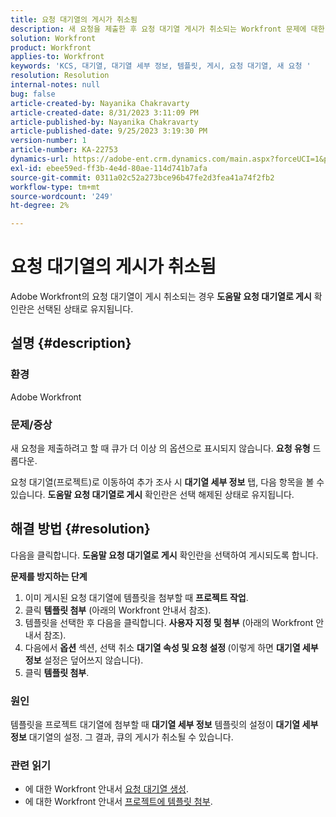 ```yaml
---
title: 요청 대기열의 게시가 취소됨
description: 새 요청을 제출한 후 요청 대기열 게시가 취소되는 Workfront 문제에 대한 해결 방법을 찾습니다.
solution: Workfront
product: Workfront
applies-to: Workfront
keywords: 'KCS, 대기열, 대기열 세부 정보, 템플릿, 게시, 요청 대기열, 새 요청 '
resolution: Resolution
internal-notes: null
bug: false
article-created-by: Nayanika Chakravarty
article-created-date: 8/31/2023 3:11:09 PM
article-published-by: Nayanika Chakravarty
article-published-date: 9/25/2023 3:19:30 PM
version-number: 1
article-number: KA-22753
dynamics-url: https://adobe-ent.crm.dynamics.com/main.aspx?forceUCI=1&pagetype=entityrecord&etn=knowledgearticle&id=2d4c8498-1048-ee11-be6d-6045bd006e5a
exl-id: ebee59ed-ff3b-4e4d-80ae-114d741b7afa
source-git-commit: 0311a02c52a273bce96b47fe2d3fea41a74f2fb2
workflow-type: tm+mt
source-wordcount: '249'
ht-degree: 2%

---
```


# 요청 대기열의 게시가 취소됨


Adobe Workfront의 요청 대기열이 게시 취소되는 경우 <b>도움말 요청 대기열로 게시</b> 확인란은 선택된 상태로 유지됩니다.

## 설명 {#description}


### 환경

Adobe Workfront

### 문제/증상

새 요청을 제출하려고 할 때 큐가 더 이상 의 옵션으로 표시되지 않습니다. <b>요청 유형</b> 드롭다운.

요청 대기열(프로젝트)로 이동하여 추가 조사 시 <b>대기열 세부 정보</b> 탭, 다음 항목을 볼 수 있습니다. <b>도움말 요청 대기열로 게시</b> 확인란은 선택 해제된 상태로 유지됩니다.


## 해결 방법 {#resolution}


다음을 클릭합니다. <b>도움말 요청 대기열로 게시</b> 확인란을 선택하여 게시되도록 합니다.

<b>문제를 방지하는 단계</b>

1. 이미 게시된 요청 대기열에 템플릿을 첨부할 때 <b>프로젝트 작업</b>.
2. 클릭 <b>템플릿 첨부</b> (아래의 Workfront 안내서 참조).
3. 템플릿을 선택한 후 다음을 클릭합니다. <b>사용자 지정 및 첨부</b> (아래의 Workfront 안내서 참조).
4. 다음에서 <b>옵션</b> 섹션, 선택 취소 <b>대기열 속성 및 요청 설정 </b>(이렇게 하면 <b>대기열 세부 정보</b> 설정은 덮어쓰지 않습니다).
5. 클릭 <b>템플릿 첨부</b>.


### 원인

템플릿을 프로젝트 대기열에 첨부할 때 <b>대기열 세부 정보</b> 템플릿의 설정이 <b>대기열 세부 정보</b> 대기열의 설정. 그 결과, 큐의 게시가 취소될 수 있습니다.

### 관련 읽기

- 에 대한 Workfront 안내서 [요청 대기열 생성](https://experienceleague.adobe.com/docs/workfront/using/manage-work/requests/create-and-manage-request-queues/create-request-queue.html).
- 에 대한 Workfront 안내서 [프로젝트에 템플릿 첨부](https://experienceleague.adobe.com/docs/workfront/using/manage-work/projects/create-and-manage-project-templates/attach-template-to-project.html).
